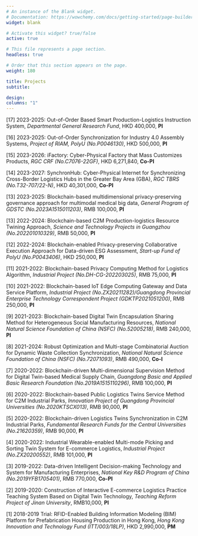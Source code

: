 ```yaml
---
# An instance of the Blank widget.
# Documentation: https://wowchemy.com/docs/getting-started/page-builder/
widget: blank

# Activate this widget? true/false
active: true

# This file represents a page section.
headless: true

# Order that this section appears on the page.
weight: 180

title: Projects
subtitle: 

design:
columns: "1"
---
```

[17] 2023-2025: Out-of-Order Based Smart Production-Logistics Instruction System, *Departmental General Research Fund*, HKD 400,000, **PI**

[16] 2023-2025: Out-of-Order Synchronization for Industry 4.0 Assembly Systems, *Project of RIAM, PolyU (No.P0046130)*, HKD 500,000, **PI**

[15] 2023-2026: iFactory: Cyber-Physical Factory that Mass Customizes Products, *RGC CRF (No.C7076-22GF)*, HKD 6,271,840, **Co-PI**

[14] 2023-2027: SynchronHub: Cyber-Physical Internet for Synchronizing Cross-Border Logistics Hubs in the Greater Bay Area (GBA), *RGC TBRS (No.T32-707/22-N)*, HKD 40,301,000, **Co-PI**

[13] 2023-2025: Blockchain-based multidimensional privacy-preserving governance approach for multimodal medical big data, *General Program of GDSTC (No.2023A1515011203)*, RMB 100,000, **PI**

[13] 2022-2024: Blockchain-based C2M Production-logistics Resource Twining Approach, *Science and Technology Projects in Guangzhou (No.202201010329)*, RMB 50,000, **PI**

[12] 2022-2024: Blockchain-enabled Privacy-preserving Collaborative Execution Approach for Data-driven ESG Assessment, *Start-up Fund of PolyU (No.P0043406)*, HKD 250,000, **PI**

[11] 2021-2022: Blockchain-based Privacy Computing Method for Logistics Algorithm, *Industrial Project (No.DH-CG-202203025)*, RMB 75,000, **PI**

[10] 2021-2022: Blockchain-based IoT Edge Computing Gateway and Data Service Platform, *Industrial Project (No.ZX20211282)/Guangdong Provincial Enterprise Technology Correspondent Project (GDKTP2021051200)*, RMB 250,000, **PI**

[9] 2021-2023: Blockchain-based Digital Twin Encapsulation Sharing Method for Heterogeneous Social Manufacturing Resources, *National Natural Science Foundation of China (NSFC) (No.52005218)*, RMB 240,000, **PI**

[8] 2021-2024: Robust Optimization and Multi-stage Combinatorial Auction for Dynamic Waste Collection Synchronization, *National Natural Science Foundation of China (NSFC) (No.72071093)*, RMB 490,000, **Co-I**

[7] 2020-2022: Blockchain-driven Multi-dimensional Supervision Method for Digital Twin-based Medical Supply Chain, *Guangdong Basic and Applied Basic Research Foundation (No.2019A1515110296)*, RMB 100,000, **PI**

[6] 2020-2022: Blockchain-based Public Logistics Twins Service Method for C2M Industrial Parks, *Innovation Project of Guangdong Provincial Universities (No.2020KTSCX013)*, RMB 90,000, **PI**

[5] 2020-2022: Blockchain-driven Logistics Twins Synchronization in C2M Industrial Parks, *Fundamental Research Funds for the Central Universities (No.21620359)*, RMB 90,000, **PI**

[4] 2020-2022: Industrial Wearable-enabled Multi-mode Picking and Sorting Twin System for E-commerce Logistics, *Industrial Project (No.ZX20200552)*, RMB 101,000, **PI**

[3] 2019-2022: Data-driven Intelligent Decision-making Technology and System for Manufacturing Enterprises, *National Key R&D Program of China (No.2019YFB1705401)*, RMB 770,000, **Co-PI**

[2] 2019-2020: Construction of Interactive E-commerce Logistics Practice Teaching System Based on Digital Twin Technology, *Teaching Reform Project of Jinan University*, RMB10,000, **PI**

[1] 2018-2019 Trial: RFID-Enabled Building Information Modeling (BIM) Platform for Prefabrication Housing Production in Hong Kong, *Hong Kong Innovation and Technology Fund (ITT/003/18LP)*, HKD 2,990,000, **PM**

